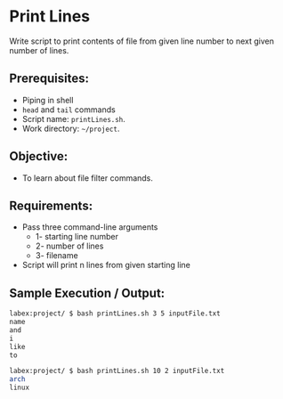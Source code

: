 # Print Lines

Write script to print contents of file from given line number to next given number of lines.

## Prerequisites:

- Piping in shell
- `head` and `tail` commands
- Script name: `printLines.sh`.
- Work directory: `~/project`.

## Objective:

- To learn about file filter commands.

## Requirements:

- Pass three command-line arguments
  - 1- starting line number
  - 2- number of lines 
  - 3- filename
- Script will print n lines from given starting line

## Sample Execution / Output:

```bash
labex:project/ $ bash printLines.sh 3 5 inputFile.txt
name
and 
i
like
to
```

```bash
labex:project/ $ bash printLines.sh 10 2 inputFile.txt 
arch
linux
```

